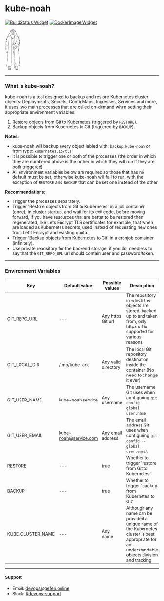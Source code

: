 # kube-noah

[![BuildStatus Widget]][BuildStatus Result] [![DockerImage Widget]][DockerImage Link]

[BuildStatus Result]: https://jenkins.onestage.xyz/view/all/job/GefenOnline/job/kube-noah/job/master/
[BuildStatus Widget]: https://jenkins.onestage.xyz/buildStatus/icon?job=GefenOnline/kube-noah/master
[DockerImage Link]: https://hub.docker.com/r/gefenonline/kube-noah/
[DockerImage Widget]: https://img.shields.io/docker/pulls/gefenonline/kube-noah.svg

<img src="images/kube-noah.png" width="50">

---
### What is kube-noah?

kube-noah is a tool designed to backup and restore Kubernetes cluster objects: Deployments, Secrets, ConfigMaps, Ingresses, Services and more, it uses two main processes that are called on-demand when setting their appropriate environment variables:
1. Restore objects from Git to Kubernetes (triggered by ```RESTORE```).
2. Backup objects from Kubernetes to Git (triggered by ```BACKUP```).

**Notes**:
- kube-noah will backup every object labled with: ```backup:kube-noah``` or from type: ```kubernetes.io/tls```
- it is possible to trigger one or both of the processes (the order in which they are numbered above is the orther in which they will run if they are both triggered)
- All environment variables below are required so those that has no default must be set, otherwise kube-noah will fail to run, with the exception of ```RESTORE``` and ```BACKUP``` that can be set one instead of the other

**Recommendations**:
- Trigger the processes separately.
- Trigger 'Restore objects from Git to Kubernetes' in a job container (once), in cluster startup, and wait for its exit code, before moving forward, if you have resources that are better to be restored then regenerated, like Lets Encrypt TLS certificates for example, that when are loaded as Kubernetes secrets, used instead of requesting new ones from Let't Encrypt and wasting quota.
- Trigger 'Backup objects from Kubernetes to Git' in a cronjob container (infinitely).
- Use private repository for the backend storage, if you do, needless to say that the ```GIT_REPO_URL``` url should contain user and password/token.

---
### Environment Variables
Key                       | Default value     |  Possible values    | Description
------------------------- | ----------------- | ------------------- | ----------------
GIT_REPO_URL              | ---               | Any https Git url   | The repository in which the objects are stored, backed up to and taken from, only https url is supported for various reasons.
GIT_LOCAL_DIR                   | /tmp/kube-ark     | Any valid directory | The local Git repository destination inside the container (No need to change it ever)
GIT_USER_NAME             | kube-noah service | Any username        | The username Git uses when configuring ```git config --global user.name```
GIT_USER_EMAIL            | kube-noah@service.com   | Any email address   | The email address Git uses when configuring ```git config --global user.email```
RESTORE                   | ---               | true                | Whether to trigger 'restore from Git to Kubernetes'
BACKUP                    | ---               | true                | Whether to trigger 'backup from Kubernetes to Git'
KUBE_CLUSTER_NAME         | ---               | Any name            | Although any name can be provided a unique name of the Kubernetes cluster is best appropriate for an understandable objects division and tracking

---
#### Support
- Email: devops@gefen.online
- Slack: [#devops-support]

[#devops-support]:https://gefenonline.slack.com/messages/devops-support
